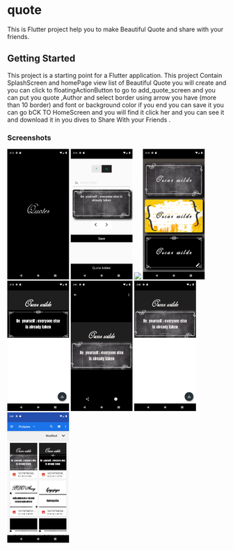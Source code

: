 # quote

This is Flutter project help you to make Beautiful Quote and share with your friends.

## Getting Started

This project is a starting point for a Flutter application.
This project Contain SplashScreen and homePage view list of Beautiful Quote you will create and you can 
 click to floatingActionButton to go to add_quote_screen and you can put you quote ,Author and 
 select border using arrow you have (more than 10 border)  and font or background color if you end you can save it
 you can go bCK TO HomeScreen and you will find it click her and you can see it and download it in you dives to Share
  With your Friends .

### Screenshots


<img src="screenshots/ss1.png" height="300em" /> 
<img src="screenshots/ss2.png" height="300em" />
 <img src="screenshots/ss3.gif" height="300em" />
  <img src="screenshots/ss4.png" height="300em" />
   <img src="screenshots/ss5.png" height="300em" /> 
   <img src="screenshots/ss6.png" height="300em" />
   <img src="screenshots/ss7.png" height="300em" />
      <img src="screenshots/ss8.png" height="300em" /> 
